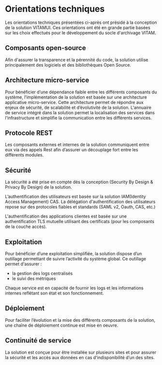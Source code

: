 
# Orientations techniques

Les orientations techniques présentées ci-après ont présidé à la conception de la solution VITAMUI. Ces orientations ont été en grande partie basées sur les choix effectués pour le développement du socle d'archivage VITAM.  

## Composants open-source

Afin d'assurer la transparence et la pérennité du code, la solution utilise principalement des logiciels et des bibliothèques Open Source.

## Architecture micro-service

Pour bénéficier d’une dépendance faible entre les différents composants du système, l’implémentation de la solution est basée sur une architecture applicative micro-service. Cette architecture permet de répondre aux enjeux de sécurité, de scalabilité et d’évolutivité de la solution. L'annuaire de service intégré dans la solution permet la localisation des services dans l'infrastructure et simplifie la communication entre les différents services. 

## Protocole REST  

Les composants externes et internes de la solution communiquent entre eux via des appels Rest afin d’assurer un découplage fort entre les différents modules.

## Sécurité

La sécurité a été prise en compte dès la conception (Security By Design & Privacy By Design) de la solution. 

L’authentification des utilisateurs est basée sur la solution IAM(Identity Access Management) CAS. La délégation d'authentification des utilisateurs repose sur des protocoles fiables et standards (SAML v2, Oauth, CAS, etc.)

L'authentification des applications clientes est basée sur une authentification TLS mutuelle utilisant des certificats (pour les composants de la couche accès). 

## Exploitation

Pour bénéficier d’une exploitation simplifiée, la solution dispose d’un outillage permettant de suivre l’activité du système global. Ce outillage permet d'assurer :

* la gestion des logs centralisés
* le suivi des métriques

Chaque service est en capacité de fournir les logs et les informations internes reflétant son état et son fonctionnement.

## Déploiement
Pour faciliter l’évolution et la mise des différents composants de la solution, une chaîne de déploiement continue est mise en oeuvre.

## Continuité de service
La solution est conçue pour être installée sur plusieurs sites et pour assurer la sécurité et les accès aux données en cas d'indisponibilité d’un des sites. 

